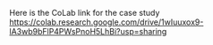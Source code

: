 Here is the CoLab link for the case study
https://colab.research.google.com/drive/1wIuuxox9-lA3wb9bFlP4PWsPnoH5LhBi?usp=sharing
